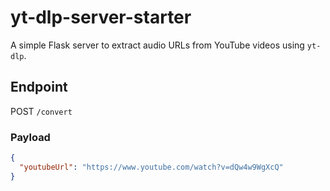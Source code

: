 # yt-dlp-server-starter

A simple Flask server to extract audio URLs from YouTube videos using `yt-dlp`.

## Endpoint

POST `/convert`

### Payload
```json
{
  "youtubeUrl": "https://www.youtube.com/watch?v=dQw4w9WgXcQ"
}
